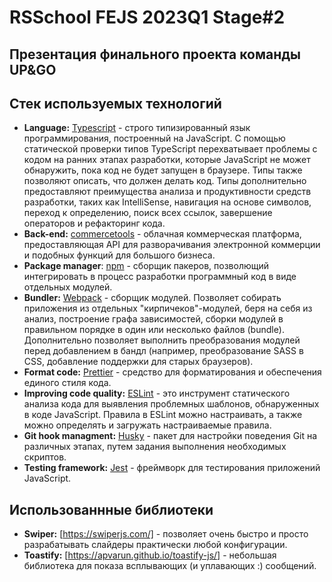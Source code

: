 # RSSchool FEJS 2023Q1 Stage#2
## Презентация финального проекта команды UP&GO

## Стек используемых технологий
- __Language:__ [Typescript](https://www.typescriptlang.org/)  - строго типизированный язык программирования, построенный на JavaScript. С помощью статической проверки типов TypeScript перехватывает проблемы с кодом на ранних этапах разработки, которые JavaScript не может обнаружить, пока код не будет запущен в браузере. Типы также позволяют описать, что должен делать код. Типы дополнительно предоставляют преимущества анализа и продуктивности средств разработки, таких как IntelliSense, навигация на основе символов, переход к определению, поиск всех ссылок, завершение операторов и рефакторинг кода.
- __Back-end:__ [commercetools](https://docs.commercetools.com/docs/) - облачная коммерческая платформа, предоставляющая API для разворачивания электронной коммерции и подобных функций для большого бизнеса.
- __Package manager__: [npm](https://npmjs.com) - сборщик пакеров, позволющий интегрировать в процесс разработки программный код в виде отдельных модулей.
- __Bundler:__ [Webpack](https://webpack.js.org/) - сборщик модулей. Позволяет собирать приложения из отдельных "кирпичеков"-модулей, беря на себя из анализ, построение графа зависимостей, сборки модулей в правильном порядке в один или несколько файлов (bundle). Дополнительно позволяет выполнить преобразования модулей перед добавлением в бандл (например, преобразование SASS в CSS, добавление поддержки для старых браузеров). 
- __Format code:__ [Prettier](https://prettier.io/docs/en/index.html) - средство для форматирования и обеспечения единого стиля кода. 
- __Improving code quality:__ [ESLint](https://eslint.org/docs/latest/use/getting-started) - это инструмент статического анализа кода для выявления проблемных шаблонов, обнаруженных в коде JavaScript. Правила в ESLint можно настраивать, а также можно определять и загружать настраиваемые правила.
- __Git hook managment:__ [Husky](https://github.com/typicode/husky#readme) - пакет для настройки поведения Git на различных этапах, путем задания выполнения необходимых скриптов.
- __Testing framework:__ [Jest](https://jestjs.io/docs/getting-started) - фреймворк для тестирования приложений JavaScript.

## Использованнные библиотеки
- __Swiper:__ [https://swiperjs.com/] - позволяет очень быстро и просто разрабатывать слайдеры практически любой конфигурации.
- __Toastify:__ [https://apvarun.github.io/toastify-js/] - небольшая библиотека для показа всплывающих (и уплавающих :) сообщений.

  
